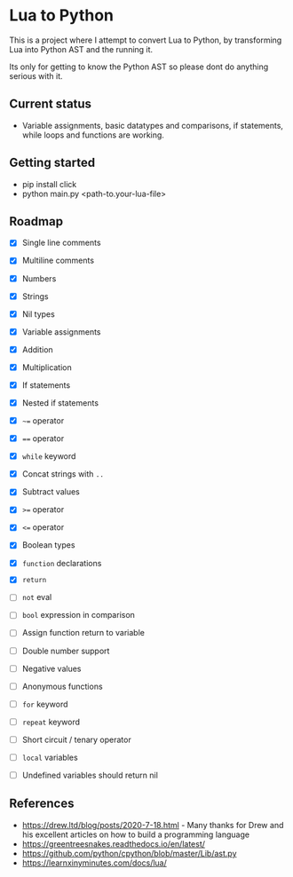 # Lua to Python

This is a project where I attempt to convert Lua to Python, by transforming Lua into Python AST and the running it.

Its only for getting to know the Python AST so please dont do anything serious with it.

## Current status
- Variable assignments, basic datatypes and comparisons, if statements, while loops and functions are working.


## Getting started

- pip install click
- python main.py <path-to.your-lua-file>


## Roadmap
- [x] Single line comments
- [x] Multiline comments
- [x] Numbers
- [x] Strings
- [x] Nil types
- [x] Variable assignments
- [x] Addition
- [x] Multiplication
- [x] If statements
- [x] Nested if statements
- [x] `~=`  operator
- [x] `==`  operator
- [x] `while` keyword
- [x] Concat strings with `..`
- [x] Subtract values
- [x] `>=` operator
- [x] `<=` operator
- [x] Boolean types
- [x] `function` declarations
- [x] `return`
- [ ] `not` eval
- [ ] `bool` expression in comparison
- [ ] Assign function return to variable
- [ ] Double number support
- [ ] Negative values
- [ ] Anonymous functions
- [ ] `for` keyword
- [ ] `repeat` keyword
- [ ] Short circuit / tenary operator
- [ ] `local` variables
- [ ] Undefined variables should return nil


## References
- https://drew.ltd/blog/posts/2020-7-18.html - Many thanks for Drew and his excellent articles on how to build a programming language
- https://greentreesnakes.readthedocs.io/en/latest/
- https://github.com/python/cpython/blob/master/Lib/ast.py
- https://learnxinyminutes.com/docs/lua/
